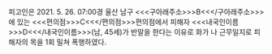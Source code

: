 피고인은 2021. 5. 26. 07:00경 울산 남구 <<<구아래주소>>>B<<</구아래주소>>>에 있는 <<<편의점>>>C<<</편의점>>>편의점에서 피해자 <<<내국인이름>>>D<<</내국인이름>>>(남, 45세)가 반말을 한다는 이유로 화가 나 근무일지로 피해자의 목을 1회 밀쳐 폭행하였다.
